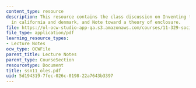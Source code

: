 ```yaml
---
content_type: resource
description: This resource contains the class discussion on Inventing the modern suburb
  in california and denmark, and Note toward a theory of enclosure.
file: https://ol-ocw-studio-app-qa.s3.amazonaws.com/courses/11-329-social-theory-and-the-city-fall-2005/5d1943197fec026c019822a7643b3397_ssn11_oles.pdf
file_type: application/pdf
learning_resource_types:
- Lecture Notes
ocw_type: OCWFile
parent_title: Lecture Notes
parent_type: CourseSection
resourcetype: Document
title: ssn11_oles.pdf
uid: 5d194319-7fec-026c-0198-22a7643b3397
---
```

